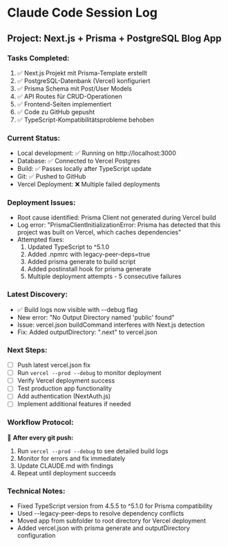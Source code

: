 # Claude Code Session Log

## Project: Next.js + Prisma + PostgreSQL Blog App

### Tasks Completed:
1. ✅ Next.js Projekt mit Prisma-Template erstellt
2. ✅ PostgreSQL-Datenbank (Vercel) konfiguriert
3. ✅ Prisma Schema mit Post/User Models
4. ✅ API Routes für CRUD-Operationen
5. ✅ Frontend-Seiten implementiert
6. ✅ Code zu GitHub gepusht
7. ✅ TypeScript-Kompatibilitätsprobleme behoben

### Current Status:
- Local development: ✅ Running on http://localhost:3000
- Database: ✅ Connected to Vercel Postgres
- Build: ✅ Passes locally after TypeScript update
- Git: ✅ Pushed to GitHub
- Vercel Deployment: ❌ Multiple failed deployments

### Deployment Issues:
- Root cause identified: Prisma Client not generated during Vercel build
- Log error: "PrismaClientInitializationError: Prisma has detected that this project was built on Vercel, which caches dependencies"
- Attempted fixes:
  1. Updated TypeScript to ^5.1.0
  2. Added .npmrc with legacy-peer-deps=true  
  3. Added prisma generate to build script
  4. Added postinstall hook for prisma generate
  5. Multiple deployment attempts - 5 consecutive failures

### Latest Discovery:
- ✅ Build logs now visible with --debug flag
- New error: "No Output Directory named 'public' found" 
- Issue: vercel.json buildCommand interferes with Next.js detection
- Fix: Added outputDirectory: ".next" to vercel.json

### Next Steps:
- [ ] Push latest vercel.json fix
- [ ] Run `vercel --prod --debug` to monitor deployment
- [ ] Verify Vercel deployment success
- [ ] Test production app functionality
- [ ] Add authentication (NextAuth.js)
- [ ] Implement additional features if needed

### Workflow Protocol:
🔄 **After every git push:**
1. Run `vercel --prod --debug` to see detailed build logs
2. Monitor for errors and fix immediately
3. Update CLAUDE.md with findings
4. Repeat until deployment succeeds

### Technical Notes:
- Fixed TypeScript version from 4.5.5 to ^5.1.0 for Prisma compatibility
- Used --legacy-peer-deps to resolve dependency conflicts
- Moved app from subfolder to root directory for Vercel deployment
- Added vercel.json with prisma generate and outputDirectory configuration